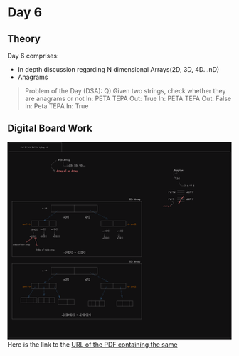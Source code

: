 # Day 6

## Theory
Day 6 comprises: 
- In depth discussion regarding N dimensional Arrays(2D, 3D, 4D...nD)
- Anagrams

> Problem of the Day (DSA):
> Q) Given two strings, check whether they are anagrams or not
> In: PETA TEPA
> Out: True
> In: PETA TEFA
> Out: False
> In: Peta TEPA
> In: True

## Digital Board Work
![Day 5 Boardwork](../docs/images/Day%206/Day6_docs.excalidraw.png)
Here is the link to the [URL of the PDF containing the same](../docs/pdfs/Day%206/Day6_docs.pdf)